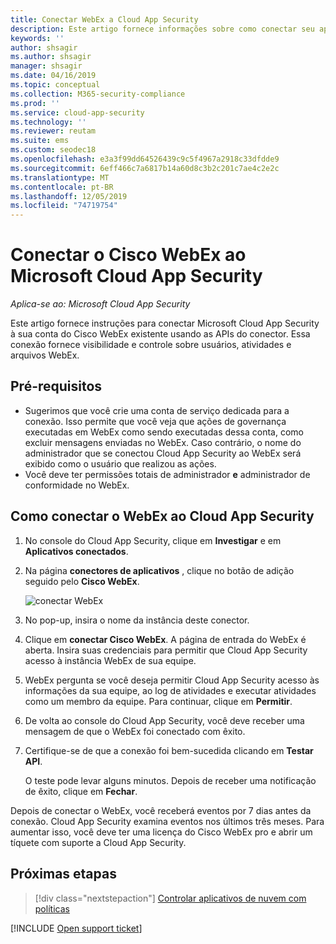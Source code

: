 ```yaml
---
title: Conectar WebEx a Cloud App Security
description: Este artigo fornece informações sobre como conectar seu aplicativo WebEx para Cloud App Security usando o conector de API para visibilidade e controle sobre o uso.
keywords: ''
author: shsagir
ms.author: shsagir
manager: shsagir
ms.date: 04/16/2019
ms.topic: conceptual
ms.collection: M365-security-compliance
ms.prod: ''
ms.service: cloud-app-security
ms.technology: ''
ms.reviewer: reutam
ms.suite: ems
ms.custom: seodec18
ms.openlocfilehash: e3a3f99dd64526439c9c5f4967a2918c33dfdde9
ms.sourcegitcommit: 6eff466c7a6817b14a60d8c3b2c201c7ae4c2e2c
ms.translationtype: MT
ms.contentlocale: pt-BR
ms.lasthandoff: 12/05/2019
ms.locfileid: "74719754"
---
```

# <a name="connect-cisco-webex-to-microsoft-cloud-app-security"></a>Conectar o Cisco WebEx ao Microsoft Cloud App Security

*Aplica-se ao: Microsoft Cloud App Security*

Este artigo fornece instruções para conectar Microsoft Cloud App Security à sua conta do Cisco WebEx existente usando as APIs do conector. Essa conexão fornece visibilidade e controle sobre usuários, atividades e arquivos WebEx.

## <a name="prerequisites"></a>Pré-requisitos

- Sugerimos que você crie uma conta de serviço dedicada para a conexão. Isso permite que você veja que ações de governança executadas em WebEx como sendo executadas dessa conta, como excluir mensagens enviadas no WebEx. Caso contrário, o nome do administrador que se conectou Cloud App Security ao WebEx será exibido como o usuário que realizou as ações.
- Você deve ter permissões totais de administrador **e** administrador de conformidade no WebEx.

## <a name="how-to-connect-webex-to-cloud-app-security"></a>Como conectar o WebEx ao Cloud App Security

1. No console do Cloud App Security, clique em **Investigar** e em **Aplicativos conectados**.

1. Na página **conectores de aplicativos** , clique no botão de adição seguido pelo **Cisco WebEx**.

    ![conectar WebEx](media/cisco-webex.png "conectar WebEx")

1. No pop-up, insira o nome da instância deste conector.

1. Clique em **conectar Cisco WebEx**. A página de entrada do WebEx é aberta. Insira suas credenciais para permitir que Cloud App Security acesso à instância WebEx de sua equipe.

1. WebEx pergunta se você deseja permitir Cloud App Security acesso às informações da sua equipe, ao log de atividades e executar atividades como um membro da equipe. Para continuar, clique em **Permitir**.

1. De volta ao console do Cloud App Security, você deve receber uma mensagem de que o WebEx foi conectado com êxito.

1. Certifique-se de que a conexão foi bem-sucedida clicando em **Testar API**.

    O teste pode levar alguns minutos. Depois de receber uma notificação de êxito, clique em **Fechar**.

Depois de conectar o WebEx, você receberá eventos por 7 dias antes da conexão. Cloud App Security examina eventos nos últimos três meses. Para aumentar isso, você deve ter uma licença do Cisco WebEx pro e abrir um tíquete com suporte a Cloud App Security.

## <a name="next-steps"></a>Próximas etapas

> [!div class="nextstepaction"]
> [Controlar aplicativos de nuvem com políticas](control-cloud-apps-with-policies.md)

[!INCLUDE [Open support ticket](includes/support.md)]
